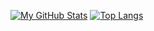 [![My GitHub Stats](https://github-readme-stats.vercel.app/api/?username=Zechst&count_private=true&theme=noctis_minimus&showicons=true)]()
[![Top Langs](https://github-readme-stats.vercel.app/api/top-langs/?username=Zechst&layout=compact&theme=noctis_minimus)](https://github.com/Zechst/github-readme-stats)
